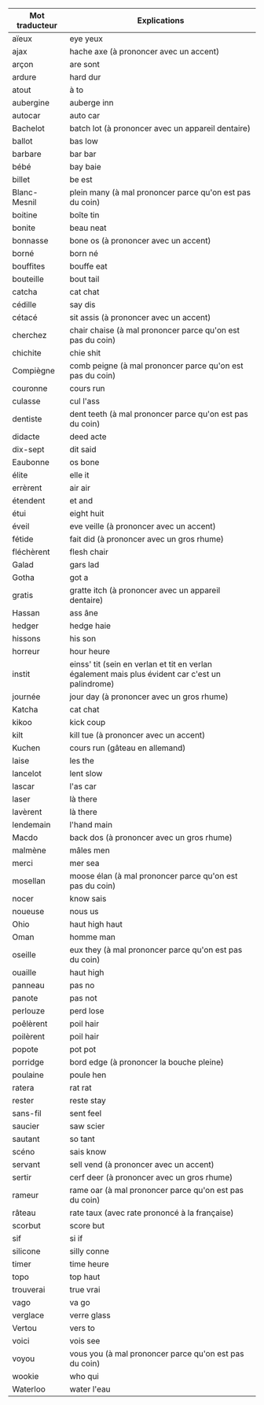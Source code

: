 Mot traducteur | Explications
-------------- | ------------
aïeux          | eye yeux
ajax           | hache axe (à prononcer avec un accent)
arçon          | are sont
ardure         | hard dur
atout          | à to
aubergine      | auberge inn
autocar        | auto car
Bachelot       | batch lot (à prononcer avec un appareil dentaire)
ballot         | bas low
barbare        | bar bar
bébé           | bay baie
billet         | be est
Blanc-Mesnil   | plein many (à mal prononcer parce qu'on est pas du coin)
boitine        | boîte tin
bonite         | beau neat
bonnasse       | bone os (à prononcer avec un accent)
borné          | born né
bouffites      | bouffe eat
bouteille      | bout tail
catcha         | cat chat
cédille        | say dis
cétacé         | sit assis (à prononcer avec un accent)
cherchez       | chair chaise (à mal prononcer parce qu'on est pas du coin)
chichite       | chie shit
Compiègne      | comb peigne (à mal prononcer parce qu'on est pas du coin)
couronne       | cours run
culasse        | cul l'ass
dentiste       | dent teeth (à mal prononcer parce qu'on est pas du coin)
didacte        | deed acte
dix-sept       | dit said
Eaubonne       | os bone
élite          | elle it
errèrent       | air air
étendent       | et and
étui           | eight huit
éveil          | eve veille (à prononcer avec un accent)
fétide         | fait did (à prononcer avec un gros rhume)
fléchèrent     | flesh chair
Galad          | gars lad
Gotha          | got a
gratis         | gratte itch (à prononcer avec un appareil dentaire)
Hassan         | ass âne
hedger         | hedge haie
hissons        | his son
horreur        | hour heure
instit         | einss' tit (sein en verlan et tit en verlan également mais plus évident car c'est un palindrome)
journée        | jour day (à prononcer avec un gros rhume)
Katcha         | cat chat
kikoo          | kick coup
kilt           | kill tue (à prononcer avec un accent)
Kuchen         | cours run (gâteau en allemand)
laise          | les the
lancelot       | lent slow
lascar         | l'as car
laser          | là there
lavèrent       | là there
lendemain      | l'hand main
Macdo          | back dos (à prononcer avec un gros rhume)
malmène        | mâles men
merci          | mer sea
mosellan       | moose élan (à mal prononcer parce qu'on est pas du coin)
nocer          | know sais
noueuse        | nous us
Ohio           | haut high haut
Oman           | homme man
oseille        | eux they (à mal prononcer parce qu'on est pas du coin)
ouaille        | haut high
panneau        | pas no
panote         | pas not
perlouze       | perd lose
poêlèrent      | poil hair
poilèrent      | poil hair
popote         | pot pot
porridge       | bord edge (à prononcer la bouche pleine)
poulaine       | poule hen
ratera         | rat rat
rester         | reste stay
sans-fil       | sent feel
saucier        | saw scier
sautant        | so tant
scéno          | sais know
servant        | sell vend (à prononcer avec un accent)
sertir         | cerf deer (à prononcer avec un gros rhume)
rameur         | rame oar (à mal prononcer parce qu'on est pas du coin)
râteau         | rate taux (avec rate prononcé à la française)
scorbut        | score but
sif            | si if
silicone       | silly conne
timer          | time heure
topo           | top haut
trouverai      | true vrai
vago           | va go
verglace       | verre glass
Vertou         | vers to
voici          | vois see
voyou          | vous you (à mal prononcer parce qu'on est pas du coin)
wookie         | who qui
Waterloo       | water l'eau
